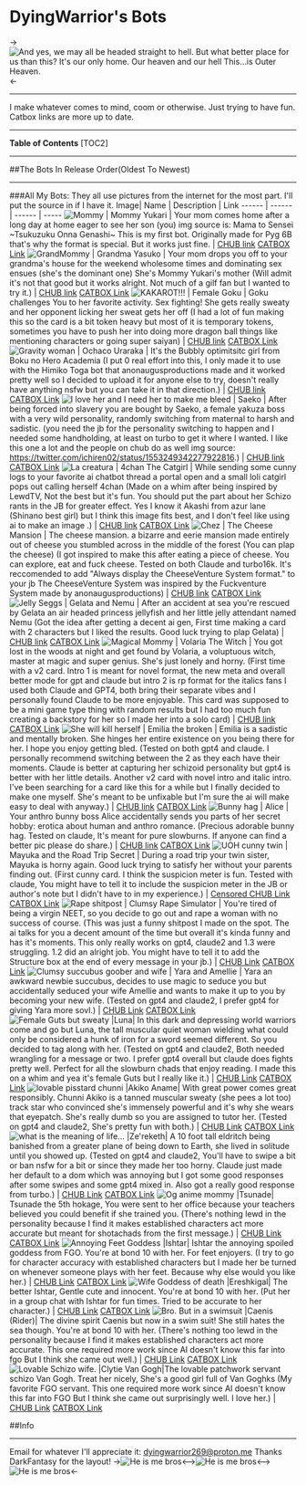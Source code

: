 # DyingWarrior's Bots
->![And yes, we may all be headed straight to hell. But what better place for us than this? It's our only home. Our heaven and our hell This...is Outer Heaven.](https://files.catbox.moe/m4zo0s.jpg)<-
***
I make whatever comes to mind, coom or otherwise. Just trying to have fun.
Catbox links are more up to date.

***
**Table of Contents**
[TOC2]
***
##The Bots In Release Order(Oldest To Newest)
***
###All My Bots:
They all use pictures from the internet for the most part. I'll put the source in if I have it.
Image| Name | Description | Link
------ | ------ | ------ | -----
 ![Mommy](https://files.catbox.moe/zy398q.png) | Mommy Yukari | Your mom comes home after a long day at home eager to see her son (you) img source is: Mama to Sensei ~Tsukuzuku Onna Genashi~ This is my first bot. Originally made for Pyg 6B that's why the format is special. But it works just fine. | [CHUB link](https://www.chub.ai/characters/dyingwarrior/mommy-yukari) [CATBOX Link](https://files.catbox.moe/zy398q.png)
 ![GrandMommy](https://files.catbox.moe/q68sjx.png) | Grandma Yasuko | Your mom drops you off to your grandma's house for the weekend wholesome times and dominating sex ensues (she's the dominant one) She's Mommy Yukari's mother (Will admit it's not that good but it works alright. Not much of a gilf fan but I wanted to try it.)  | [CHUB link](https://www.chub.ai/characters/dyingwarrior/grandma-yasuko) [CATBOX Link](https://files.catbox.moe/q68sjx.png)
 ![KAKAROT!!!](https://files.catbox.moe/228y2q.png) | Female Goku | Goku challenges You to her favorite activity. Sex fighting! She gets really sweaty and her opponent licking her sweat gets her off (I had a lot of fun making this so the card is a bit token heavy but most of it is temporary tokens, sometimes you have to push her into doing more dragon ball things like mentioning characters or going super saiyan) | [CHUB link](https://www.chub.ai/characters/dyingwarrior/female-goku) [CATBOX Link](https://files.catbox.moe/228y2q.png)
![Gravity woman](https://files.catbox.moe/fd7jw9.png) | Ochaco Uraraka | It's the Bubbly optimitsitc girl from Boku no Hero Academia (I put 0 real effort into this, I only made it to use with the Himiko Toga bot that anonaugusproductions made and it worked pretty well so I decided to upload it for anyone else to try, doesn't really have anything nsfw but you can take it in that direction.) | [CHUB link](https://www.chub.ai/characters/dyingwarrior/ochaco-uraraka) [CATBOX Link](https://files.catbox.moe/fd7jw9.png)
![I love her and I need her to make me bleed](https://files.catbox.moe/wodt5b.png) | Saeko | After being forced into slavery you are bought by Saeko, a female yakuza boss with a very wild personality, randomly switching from maternal to harsh and sadistic. (you need the jb for the personality switching to happen and I needed some handholding, at least on turbo to get it where I wanted. I like this one a lot and the people on chub do as well img source: https://twitter.com/ichiren02/status/1553249342277922816.) | [CHUB link](https://www.chub.ai/characters/dyingwarrior/Saeko) [CATBOX Link](https://files.catbox.moe/wodt5b.png)
![La creatura](https://files.catbox.moe/5tsq6a.png) | 4chan The Catgirl | While sending some cunny logs to your favorite ai chatbot thread a portal open and a small loli catgirl pops out calling herself 4chan (Made on a whim after being inspired by LewdTV, Not the best but it's fun. You should put the part about her Schizo rants in the JB for greater effect. Yes I know it Akashi from azur lane (Shinano best girl) but I think this image fits best, and I don't feel like using ai to make an image .) | [CHUB link](https://www.chub.ai/characters/dyingwarrior/4chan-the-catgirl) [CATBOX Link](https://files.catbox.moe/5tsq6a.png)
![Chez](https://files.catbox.moe/69vdi1.png) | The Cheese Mansion | The cheese mansion. a bizarre and eerie mansion made entirely out of cheese you stumbled across in the middle of the forest (You can plap the cheese) (I got inspired to make this after eating a piece of cheese. You can explore, eat and fuck cheese. Tested on both Claude and turbo16k. It's reccomended to add "Always display the CheeseVenture System format." to your jb The CheeseVenture System was inspired by the Fuckventure System made by anonaugusproductions) | [CHUB link](https://www.chub.ai/characters/dyingwarrior/the-cheese-mansion) [CATBOX Link](https://files.catbox.moe/69vdi1.png)
![Jelly Seggs](https://files.catbox.moe/zawhfh.png) | Gelata and Nemu | After an accident at sea you're rescued by Gelata an air headed princess jellyfish and her little jelly attendant named Nemu (Got the idea after getting a decent ai gen, First time making a card with 2 characters but I liked the results. Good luck trying to plap Gelata) | [CHUB link](https://www.chub.ai/characters/dyingwarrior/gelata-and-nemu) [CATBOX Link](https://files.catbox.moe/sru6rp.png)
![Magical Mommy](https://files.catbox.moe/td75ut.png) | Volaria The Witch |  You got lost in the woods at night and get found by Volaria, a voluptuous witch, master at magic and super genius. She's just lonely and horny. (First time with a v2 card. Intro 1 is meant for novel format, the new meta and overall better mode for gpt and claude but intro 2 is rp format for the italics fans I used both Claude and GPT4, both bring their separate vibes and I personally found Claude to be more enjoyable. This card was supposed to be a mini game type thing with random results but I had too much fun creating a backstory for her so I made her into a solo card) | [CHUB link](https://www.chub.ai/characters/dyingwarrior/volaria-the-witch/main) [CATBOX Link](https://files.catbox.moe/td75ut.png)
![She will kill herself](https://files.catbox.moe/wygewl.png) | Emilia the broken |  Emilia is a sadistic and mentally broken. She hinges her entire existence on you being there for her. I hope you enjoy getting bled.  (Tested on both gpt4 and claude. I personally recommend switching between the 2 as they each have their moments. Claude is better at capturing her schizoid personality but gpt4 is better with her little details. Another v2 card with novel intro and italic intro. I've been searching for a card like this for a while but I finally decided to make one myself. She's meant to be unfixable but I'm sure the ai will make easy to deal with anyway.) | [CHUB link](https://www.chub.ai/characters/dyingwarrior/emilia-the-broken/main) [CATBOX Link](https://files.catbox.moe/buqrkp.png)
![Bunny hag](https://files.catbox.moe/v4mdd2.png) | Alice |  Your anthro bunny boss Alice accidentally sends you parts of her secret hobby: erotica about human and anthro romance. (Precious adorable bunny hag. Tested on claude, It's meant for pure slowburns. If anyone can find a better pic please do share.) | [CHUB link](https://www.chub.ai/characters/dyingwarrior/2fc802ff-80f8-4407-8d8c-b7b6a7b04e58/main) [CATBOX Link](https://files.catbox.moe/v4mdd2.png)
![UOH cunny twin](https://files.catbox.moe/6k8w4p.png) | Mayuka and the Road Trip Secret | During a road trip your twin sister, Mayuka is horny again. Good luck trying to satisfy her without your parents finding out.  (First cunny card. I think the suspicion meter is fun. Tested with claude, You might have to tell it to include the suspicion meter in the JB or author's note  but I didn't have to in my experience.) | [Censored CHUB Link](https://www.chub.ai/characters/dyingwarrior/ad3156ac-d4a8-4fb8-b319-abdae24c06ab) [CATBOX Link](https://files.catbox.moe/6k8w4p.png)
![Rape shitpost](https://files.catbox.moe/m0vxjt.png) | Clumsy Rape Simulator | You're tired of being a virgin NEET, so you decide to go out and rape a woman with no success of course.   (This was just a funny shitpost I made on the spot. The ai talks for you a decent amount of the time but overall it's kinda funny and has it's moments. This only really works on gpt4, claude2 and 1.3 were struggling. 1.2 did an alright job. You might have to tell it to add the Structure box at the end of every message in your jb.) | [CHUB Link](https://www.chub.ai/characters/dyingwarrior/clumsy-rape-simulator-148b49b3/main) [CATBOX Link](https://files.catbox.moe/0ti1tn.png)
![Clumsy succubus goober and wife](https://files.catbox.moe/fje5hg.png) | Yara and Amellie | Yara an awkward newbie succubus, decides to use magic to seduce you but accidentally seduced your wife Amellie and wants to make it up to you by becoming your new wife. (Tested on gpt4 and claude2, I prefer gpt4 for giving Yara more sovl.) | [CHUB Link](https://www.chub.ai/characters/dyingwarrior/yara-and-amellie-24e32487/main) [CATBOX Link](https://files.catbox.moe/fje5hg.png)
![Female Guts but sweaty](https://files.catbox.moe/q96zy4.png) |Luna| In this dark and depressing world warriors come and go but Luna, the tall muscular quiet woman wielding what could only be considered a hunk of iron for a sword seemed different. So you decided to tag along with her. (Tested on gpt4 and claude2, Both needed wrangling for a message or two. I prefer gpt4 overall but claude does fights pretty well. Perfect for all the slowburn chads that enjoy reading. I made this on a whim and yea it's female Guts but I really like it.) | [CHUB Link](https://www.chub.ai/characters/dyingwarrior/luna-649ea85d/main) [CATBOX Link](https://files.catbox.moe/q96zy4.png)
![lovable pisstard chunni](https://files.catbox.moe/rqzxmq.png) |Akiko Aname| With great power comes great responsibly. Chunni Akiko is a tanned muscular sweaty (she pees a lot too) track star who convinced she's immensely powerful and it's why she wears that eyepatch. She's really dumb so you are assigned to tutor her.  (Tested on gpt4 and claude2, She's pretty fun with both.) | [CHUB Link](https://www.chub.ai/characters/dyingwarrior/akiko-aname-92663a1a/main) [CATBOX Link](https://files.catbox.moe/1tbajg.png)
![what is the meaning of life...](https://files.catbox.moe/ocv79t.png) |Ze'reketh| A 10 foot tall eldritch being banished from a greater plane of being down to Earth, she lived in solitude until you showed up. (Tested on gpt4 and claude2, You'll have to swipe a bit or ban nsfw for a bit or since they made her too horny. Claude just made her default to a dom which was annoying but I got some good responses after some swipes and some gpt4 mixed in. Also got a really good response from turbo.) | [CHUB Link](https://www.chub.ai/characters/dyingwarrior/zereketh-db531918/main) [CATBOX Link](https://files.catbox.moe/ocv79t.png)
![Og anime mommy](https://files.catbox.moe/ta8t06.png) |Tsunade| Tsunade the 5th hokage, You were sent to her office because your teachers believed you could benefit if she trained you. (There's nothing lewd in the personality because I find it makes established characters act more accurate but meant for shotachads from the first message.) | [CHUB Link](https://www.chub.ai/characters/dyingwarrior/tsunade-a5b321aa/main) [CATBOX Link](https://files.catbox.moe/ta8t06.png)
![Annoying Feet Goddess](https://files.catbox.moe/k69i6v.png) |Ishtar| Ishtar the annoying spoiled goddess from FGO. You're at bond 10 with her. For feet enjoyers. (I try to go for character accuracy with established characters but I made her be turned on whenever someone plays with her feet. Because why else would you like her.) | [CHUB Link](https://www.chub.ai/characters/dyingwarrior/ishtar-e969c164) [CATBOX Link](https://files.catbox.moe/19ixso.png)
![Wife Goddess of death](https://files.catbox.moe/f66laj.png) |Ereshkigal| The better Ishtar, Gentle cute and innocent. You're at bond 10 with her. (Put her in a group chat with Ishtar for fun times. Tried to be accurate to her character.) | [CHUB Link](https://www.chub.ai/characters/dyingwarrior/ereshkigal-8970864c) [CATBOX Link](https://files.catbox.moe/fm6yk3.png)
![Bro. But in a swimsuit](https://files.catbox.moe/hqz0d5.png) |Caenis (Rider)| The divine spirit Caenis but now in a swim suit! She still hates the sea though. You're at bond 10 with her. (There's nothing too lewd in the personality because I find it makes established characters act more accurate. This one required more work since AI doesn't know this far into fgo But I think she came out well.) | [CHUB Link](https://www.chub.ai/characters/dyingwarrior/caenis-rider-cb932d5b/main) [CATBOX Link](https://files.catbox.moe/cq8tda.png)
![Lovable Schizo wife.](https://files.catbox.moe/p2fsh7.png) |Clytie Van Gogh|The lovable patchwork servant schizo Van Gogh. Treat her nicely, She's a good girl full of Van Goghks (My favorite FGO servant. This one required more work since AI doesn't know this far into FGO But I think she came out surprisingly well. I love her.) | [CHUB Link](https://www.chub.ai/characters/dyingwarrior/clytie-van-gogh-1897ab95/main) [CATBOX Link](https://files.catbox.moe/p2fsh7.png) 


##Info
***
Email for whatever I'll appreciate it: dyingwarrior269@proton.me
Thanks DarkFantasy for the layout!
->![He is me bros](https://files.catbox.moe/lpolwt.gif)<-->![He is me bros](https://files.catbox.moe/waj3xm.gif)<-->![He is me bros](https://files.catbox.moe/y9ys43.png)<-